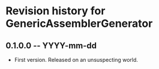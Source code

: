 # Revision history for GenericAssemblerGenerator

## 0.1.0.0  -- YYYY-mm-dd

* First version. Released on an unsuspecting world.
